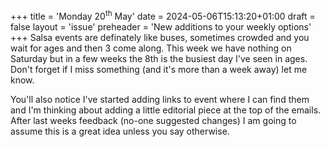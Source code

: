 +++
title = 'Monday 20<sup>th</sup> May'
date = 2024-05-06T15:13:20+01:00
draft = false
layout = 'issue'
preheader = 'New additions to your weekly options'
+++
Salsa events are definately like buses, sometimes crowded and you wait for ages and then 3 come along. This week we have nothing on Saturday but in a few weeks the 8th is the busiest day I've seen in ages. Don't forget if I miss something (and it's more than a week away) let me know.

You'll also notice I've started adding links to event where I can find them and I'm thinking about adding a little editorial piece at the top of the emails. After last weeks feedback (no-one suggested changes) I am going to assume this is a great idea unless you say otherwise. 